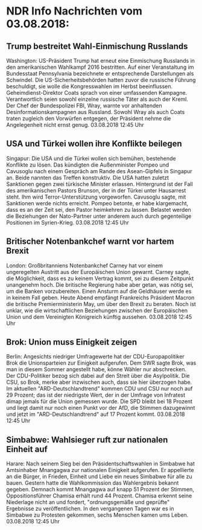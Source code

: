 # NDR Info Nachrichten vom 03.08.2018:


## Trump bestreitet Wahl-Einmischung Russlands
Washington: US-Präsident Trump hat erneut eine Einmischung Russlands in den amerikanischen Wahlkampf 2016 bestritten. Auf einer Veranstaltung im Bundesstaat Pennsylvania bezeichnete er entsprechende Darstellungen als Schwindel. Die US-Sicherheitsbehörden hatten zuvor die russische Führung beschuldigt, sie wolle die Kongresswahlen im Herbst beeinflussen. Geheimdienst-Direktor Coats sprach von einer umfassenden Kampagne. Verantwortlich seien sowohl einzelne russische Täter als auch der Kreml. Der Chef der Bundespolizei FBI, Wray, warnte vor anhaltenden Desinformationskampagnen aus Russland. Sowohl Wray als auch Coats traten zugleich den Vorwürfen entgegen, der Präsident nehme die Angelegenheit nicht ernst genug. 03.08.2018 12:45 Uhr 

## USA und Türkei wollen ihre Konflikte beilegen
Singapur: 			 Die USA und die Türkei wollen sich bemühen, bestehende Konflikte zu lösen. Das kündigten die Außenminister Pompeo und Cavusoglu nach einem Gespräch am Rande des Asean-Gipfels in Singapur an. Beide nannten das Treffen konstruktiv. Die USA hatten zuletzt Sanktionen gegen zwei türkische Minister erlassen. Hintergrund ist der Fall des amerikanischen Pastors Brunson, der in der Türkei unter Hausarrest steht. Ihm wird Terror-Unterstützung vorgeworfen. Cavusoglu sagte, mit Sanktionen werde nichts erreicht. Pompeo betonte, er habe klargemacht, dass es an der Zeit sei, den Pastor heimkehren zu lassen. Belastet werden die Beziehungen der Nato-Partner unter anderem auch durch gegenteilige Positionen im Syrien-Krieg. 03.08.2018 12:45 Uhr 

## Britischer Notenbankchef warnt vor hartem Brexit
London:	Großbritanniens Notenbankchef Carney hat vor einem ungeregelten Austritt aus der Europäischen Union gewarnt. Carney sagte, die Möglichkeit, dass es zu keinem Vertrag kommt, sei zu diesem Zeitpunkt unangenehm hoch. Die britische Regierung habe aber getan, was nötig sei, um die Banken vorzubereiten. Einen Ansturm auf die Geldhäuser werde es in keinem Fall geben. Heute Abend empfängt Frankreichs Präsident Macron die britische Premierministerin May, um über den Brexit zu beraten. Noch ist unklar, wie die wirtschaftlichen Beziehungen zwischen der Europäischen Union und dem Vereinigten Königreich künftig aussehen. 03.08.2018 12:45 Uhr 

## Brok: Union muss Einigkeit zeigen
Berlin: Angesichts niedriger Umfragewerte hat der CDU-Europapolitiker Brok die Unionsparteien zur Einigkeit aufgerufen. Dem SWR sagte Brok, was man in diesem Sommer angestellt habe, könne Wähler nur abschrecken. Der CDU-Politiker bezog sich dabei auf den Streit über die Asylpolitik. Die CSU, so Brok, merke aber inzwischen auch, dass sie hier überzogen habe. Im aktuellen "ARD-Deutschlandtrend" kommen CDU und CSU nur noch auf 29 Prozent; das ist der niedrigste Wert, der in der Umfrage von Infratest dimap jemals für die Union gemessen wurde. Die SPD bleibt bei 18 Prozent und liegt damit nur noch einen Punkt vor der AfD, die Stimmen dazugewinnt und jetzt im "ARD-Deutschlandtrend" auf 17 Prozent kommt. 03.08.2018 12:45 Uhr 

## Simbabwe: Wahlsieger ruft zur nationalen Einheit auf
Harare: Nach seinem Sieg bei den Präsidentschaftswahlen in Simbabwe hat Amtsinhaber Mnangagwa zur nationalen Einigkeit aufgerufen. Er appellierte an die Bürger, in Frieden, Einheit und Liebe ein neues Simbabwe für alle zu bauen. Gestern hatte die Wahlkommission das Wahlergebnis bekannt gegeben. Demnach kommt Mnangagwa auf knapp 51 Prozent der Stimmen, Oppositionsführer Chamisa erhält rund 44 Prozent. Chamisa erkennt seine Niederlage nicht an und fordert, "ordnungsgemäße und geprüfte" Ergebnisse zu veröffentlichen. In den vergangenen Tagen war es in Simbabwe zu Protesten gekommen, sechs Menschen kamen ums Leben. 03.08.2018 12:45 Uhr 

